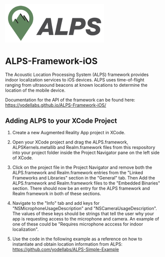 <img src="https://github.com/yodellabs/ALPS-Framework-iOS/blob/master/docs/logo.png" width="320">

# ALPS-Framework-iOS
The Acoustic Location Processing System (ALPS) framework provides indoor localization services to iOS devices. ALPS uses time-of-flight ranging from ultrasound beacons at known locations to determine the location of the mobile device.

Documentation for the API of the framework can be found here: https://yodellabs.github.io/ALPS-Framework-iOS/

## Adding ALPS to your XCode Project

1. Create a new Augmented Reality App project in XCode.

2. Open your XCode project and drag the ALPS.framework, ALPSKernels.metallib and Realm.framework files from this respository into your project folder inside the Project Navigator pane on the left side of XCode.

3. Click on the project file in the Project Navigator and remove both the ALPS.framework and Realm.framework entries from the "Linked Frameworks and Libraries" section in the "General" tab. Then Add the ALPS.framework and Realm.framework files to the "Embedded Binaries" section. There should now be an entry for the ALPS framework and Realm framework in both of these sections.

4. Navigate to the "Info" tab and add keys for "NSMicrophoneUsageDescription" and "NSCameraUsageDescription". The values of these keys should be strings that tell the user why your app is requesting access to the microphone and camera. An example of one of these could be "Requires microphone acccess for indoor localization".

5. Use the code in the following example as a reference on how to instantiate and obtain location information from ALPS: https://github.com/yodellabs/ALPS-Simple-Example
